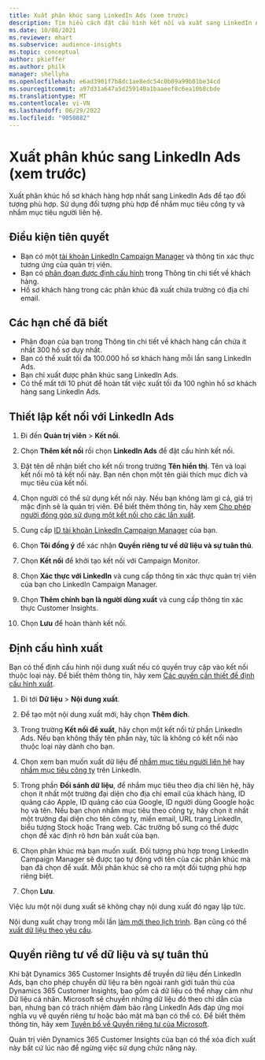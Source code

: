 ```yaml
---
title: Xuất phân khúc sang LinkedIn Ads (xem trước)
description: Tìm hiểu cách đặt cấu hình kết nối và xuất sang LinkedIn Ads.
ms.date: 10/08/2021
ms.reviewer: mhart
ms.subservice: audience-insights
ms.topic: conceptual
author: pkieffer
ms.author: philk
manager: shellyha
ms.openlocfilehash: e6ad3901f7b8dc1ae8edc54c0b09a99b01be34cd
ms.sourcegitcommit: a97d31a647a5d259140a1baaeef8c6ea10b8cbde
ms.translationtype: MT
ms.contentlocale: vi-VN
ms.lasthandoff: 06/29/2022
ms.locfileid: "9050882"
---
```

# <a name="export-segments-to-linkedin-ads-preview"></a>Xuất phân khúc sang LinkedIn Ads (xem trước)

Xuất phân khúc hồ sơ khách hàng hợp nhất sang LinkedIn Ads để tạo đối tượng phù hợp. Sử dụng đối tượng phù hợp để nhắm mục tiêu công ty và nhắm mục tiêu người liên hệ.

## <a name="prerequisites"></a>Điều kiện tiên quyết

-   Bạn có một [tài khoản LinkedIn Campaign Manager](https://business.linkedin.com/marketing-solutions/ads) và thông tin xác thực tương ứng của quản trị viên.
-   Bạn có [phân đoạn được định cấu hình](segments.md) trong Thông tin chi tiết về khách hàng.
-   Hồ sơ khách hàng trong các phân khúc đã xuất chứa trường có địa chỉ email.

## <a name="known-limitations"></a>Các hạn chế đã biết

- Phân đoạn của bạn trong Thông tin chi tiết về khách hàng cần chứa ít nhất 300 hồ sơ duy nhất. 
- Bạn có thể xuất tối đa 100.000 hồ sơ khách hàng mỗi lần sang LinkedIn Ads.
- Bạn chỉ xuất được phân khúc sang LinkedIn Ads.
- Có thể mất tới 10 phút để hoàn tất việc xuất tối đa 100 nghìn hồ sơ khách hàng sang LinkedIn Ads. 

## <a name="set-up-the-connection-to-linkedin-ads"></a>Thiết lập kết nối với LinkedIn Ads

1. Đi đến **Quản trị viên** > **Kết nối**.

1. Chọn **Thêm kết nối** rồi chọn **LinkedIn Ads** để đặt cấu hình kết nối.

1. Đặt tên dễ nhận biết cho kết nối trong trường **Tên hiển thị**. Tên và loại kết nối mô tả kết nối này. Bạn nên chọn một tên giải thích mục đích và mục tiêu của kết nối.

1. Chọn người có thể sử dụng kết nối này. Nếu bạn không làm gì cả, giá trị mặc định sẽ là quản trị viên. Để biết thêm thông tin, hãy xem [Cho phép người đóng góp sử dụng một kết nối cho các lần xuất](connections.md#allow-contributors-to-use-a-connection-for-exports).

1. Cung cấp [ID tài khoản LinkedIn Campaign Manager](https://www.linkedin.com/help/lms/answer/a424270) của bạn.

1. Chọn **Tôi đồng ý** để xác nhận **Quyền riêng tư về dữ liệu và sự tuân thủ**.

1. Chọn **Kết nối** để khởi tạo kết nối với Campaign Monitor.

1. Chọn **Xác thực với LinkedIn** và cung cấp thông tin xác thực quản trị viên của bạn cho LinkedIn Campaign Manager.

1. Chọn **Thêm chính bạn là người dùng xuất** và cung cấp thông tin xác thực Customer Insights.

1. Chọn **Lưu** để hoàn thành kết nối.

## <a name="configure-an-export"></a>Định cấu hình xuất

Bạn có thể định cấu hình nội dung xuất nếu có quyền truy cập vào kết nối thuộc loại này. Để biết thêm thông tin, hãy xem [Các quyền cần thiết để định cấu hình xuất](export-destinations.md#set-up-a-new-export).

1. Đi tới **Dữ liệu** > **Nội dung xuất**.

1. Để tạo một nội dung xuất mới, hãy chọn **Thêm đích**.

1. Trong trường **Kết nối để xuất**, hãy chọn một kết nối từ phần LinkedIn Ads. Nếu bạn không thấy tên phần này, tức là không có kết nối nào thuộc loại này dành cho bạn.

1. Chọn xem bạn muốn xuất dữ liệu để [nhắm mục tiêu người liên hệ](https://business.linkedin.com/marketing-solutions/ad-targeting/contact-targeting) hay [nhắm mục tiêu công ty](https://business.linkedin.com/marketing-solutions/ad-targeting/account-targeting) trên LinkedIn. 

1. Trong phần **Đối sánh dữ liệu**, để nhắm mục tiêu theo địa chỉ liên hệ, hãy chọn ít nhất một trường đại diện cho địa chỉ email của khách hàng, ID quảng cáo Apple, ID quảng cáo của Google, ID người dùng Google hoặc họ và tên. Nếu bạn chọn nhắm mục tiêu theo công ty, hãy chọn ít nhất một trường đại diện cho tên công ty, miền email, URL trang LinkedIn, biểu tượng Stock hoặc Trang web. Các trường bổ sung có thể được chọn để xác định rõ hơn bản xuất của bạn. 

1. Chọn phân khúc mà bạn muốn xuất. Đối tượng phù hợp trong LinkedIn Campaign Manager sẽ được tạo tự động với tên của các phân khúc mà bạn đã chọn để xuất. Mỗi phân khúc sẽ cho ra một đối tượng phù hợp riêng biệt. 

1. Chọn **Lưu**.

Việc lưu một nội dung xuất sẽ không chạy nội dung xuất đó ngay lập tức.

Nội dung xuất chạy trong mỗi lần [làm mới theo lịch trình](system.md#schedule-tab). Bạn cũng có thể [xuất dữ liệu theo yêu cầu](export-destinations.md#run-exports-on-demand). 


## <a name="data-privacy-and-compliance"></a>Quyền riêng tư về dữ liệu và sự tuân thủ

Khi bật Dynamics 365 Customer Insights để truyền dữ liệu đến LinkedIn Ads, bạn cho phép chuyển dữ liệu ra bên ngoài ranh giới tuân thủ của Dynamics 365 Customer Insights, bao gồm cả dữ liệu có thể nhạy cảm như Dữ liệu cá nhân. Microsoft sẽ chuyển những dữ liệu đó theo chỉ dẫn của bạn, nhưng bạn có trách nhiệm đảm bảo rằng LinkedIn Ads đáp ứng mọi nghĩa vụ về quyền riêng tư hoặc bảo mật mà bạn có thể có. Để biết thêm thông tin, hãy xem [Tuyên bố về Quyền riêng tư của Microsoft](https://go.microsoft.com/fwlink/?linkid=396732).

Quản trị viên Dynamics 365 Customer Insights của bạn có thể xóa đích xuất này bất cứ lúc nào để ngừng việc sử dụng chức năng này.
